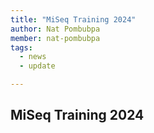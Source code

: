 ```yaml
---
title: "MiSeq Training 2024"
author: Nat Pombubpa
member: nat-pombubpa
tags:
  - news
  - update

---
```


## MiSeq Training 2024


